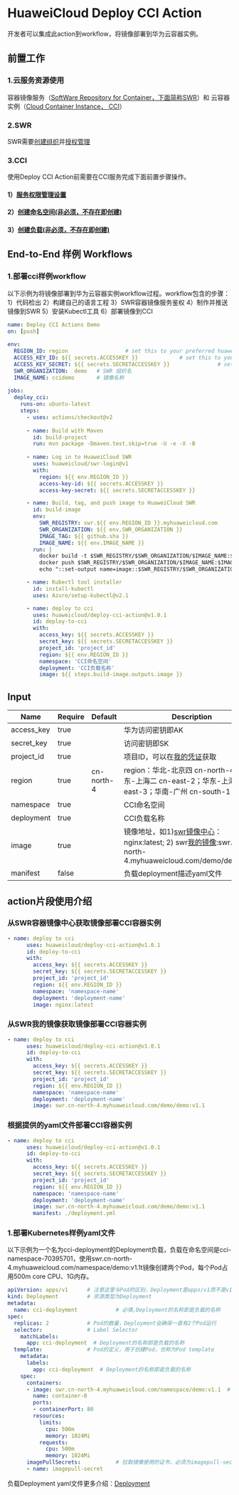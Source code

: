 # HuaweiCloud Deploy CCI Action

开发者可以集成此action到workflow，将镜像部署到华为云容器实例。

## **前置工作**
### 1.云服务资源使用
容器镜像服务（[SoftWare Repository for Container，下面简称SWR](https://support.huaweicloud.com/swr/index.html)）和 云容器实例（[Cloud Container Instance， CCI](https://support.huaweicloud.com/cci/index.html)）

### 2.SWR
SWR需要[创建组织](https://support.huaweicloud.com/usermanual-swr/swr_01_0014.html)并[授权管理](https://support.huaweicloud.com/usermanual-swr/swr_01_0072.html)

### 3.CCI
使用Deploy CCI Action前需要在CCI服务完成下面前置步骤操作。
#### 1）[服务权限管理设置](https://support.huaweicloud.com/usermanual-cci/cci_01_0074.html)
#### 2）[创建命名空间(非必须，不存在即创建)](https://support.huaweicloud.com/qs-cci/cci_qs_0004.html)
#### 3）[创建负载(非必须，不存在即创建)](https://support.huaweicloud.com/qs-cci/cci_qs_0005.html)


## **End-to-End 样例 Workflows**
### 1.部署cci样例workflow
以下示例为将镜像部署到华为云容器实例workflow过程。workflow包含的步骤：1）代码检出  2）构建自己的语言工程  3）SWR容器镜像服务鉴权  4）制作并推送镜像到SWR  5）安装Kubectl工具  6）部署镜像到CCI
```yaml
name: Deploy CCI Actions Demo
on: [push]
      
env:
  REGION_ID: region                  # set this to your preferred huaweicloud region, e.g. cn-north-4
  ACCESS_KEY_ID: ${{ secrets.ACCESSKEY }}             # set this to your huaweicloud access-key-id
  ACCESS_KEY_SECRET: ${{ secrets.SECRETACCESSKEY }}               # set this to your huaweicloud access-key-secret
  SWR_ORGANIZATION:  demo   # SWR 组织名
  IMAGE_NAME: ccidemo       # 镜像名称
            
jobs:
  deploy_cci:
    runs-on: ubuntu-latest
    steps:
      - uses: actions/checkout@v2
      
      - name: Build with Maven
        id: build-project
        run: mvn package -Dmaven.test.skip=true -U -e -X -B
        
      - name: Log in to HuaweiCloud SWR
        uses: huaweicloud/swr-login@v1
        with:
          region: ${{ env.REGION_ID }}
          access-key-id: ${{ secrets.ACCESSKEY }}
          access-key-secret: ${{ secrets.SECRETACCESSKEY }}

      - name: Build, tag, and push image to HuaweiCloud SWR
        id: build-image
        env:
          SWR_REGISTRY: swr.${{ env.REGION_ID }}.myhuaweicloud.com
          SWR_ORGANIZATION: ${{ env.SWR_ORGANIZATION }}
          IMAGE_TAG: ${{ github.sha }}
          IMAGE_NAME: ${{ env.IMAGE_NAME }}
        run: |
          docker build -t $SWR_REGISTRY/$SWR_ORGANIZATION/$IMAGE_NAME:$IMAGE_TAG .
          docker push $SWR_REGISTRY/$SWR_ORGANIZATION/$IMAGE_NAME:$IMAGE_TAG
          echo "::set-output name=image::$SWR_REGISTRY/$SWR_ORGANIZATION/$IMAGE_NAME:$IMAGE_TAG"

      - name: Kubectl tool installer
        id: install-kubectl
        uses: Azure/setup-kubectl@v2.1

      - name: deploy to cci
        uses: huaweicloud/deploy-cci-action@v1.0.1
        id: deploy-to-cci
        with:
          access_key: ${{ secrets.ACCESSKEY }}
          secret_key: ${{ secrets.SECRETACCESSKEY }}
          project_id: 'project_id'
          region: ${{ env.REGION_ID }}
          namespace: 'CCI命名空间'
          deployment: 'CCI负载名称'
          image: ${{ steps.build-image.outputs.image }}

```

## **Input**

| Name          | Require | Default | Description |
| ------------- | ------- | ------- | ----------- |
| access_key    |   true    |         | 华为访问密钥即AK|
| secret_key    |   true    |         | 访问密钥即SK|
| project_id    |   true    |         | 项目ID，可以在[我的凭证](https://console.huaweicloud.com/iam/?locale=zh-cn#/mine/apiCredential)获取|
| region    |   true        |     cn-north-4    | region：华北-北京四	cn-north-4；华东-上海二	cn-east-2；华东-上海一	cn-east-3；华南-广州	cn-south-1|
| namespace    |   true         |         | CCI命名空间|
| deployment    |   true         |         | CCI负载名称|
| image    |   true         |         | 镜像地址，如1)[swr镜像中心](https://console.huaweicloud.com/swr/?agencyId=66af5f8d4b84416785817649d667a396&region=cn-north-4&locale=zh-cn#/app/swr/huaweiOfficialList)：nginx:latest;  2) swr[我的镜像](https://console.huaweicloud.com/swr/?agencyId=66af5f8d4b84416785817649d667a396&region=cn-north-4&locale=zh-cn#/app/warehouse/list):swr.cn-north-4.myhuaweicloud.com/demo/demo:v1.1|
| manifest    |   false    |         | 负载deployment描述yaml文件|

## **action片段使用介绍**
### 从SWR容器镜像中心获取镜像部署CCI容器实例
```yaml
- name: deploy to cci
      uses: huaweicloud/deploy-cci-action@v1.0.1
      id: deploy-to-cci
      with:
        access_key: ${{ secrets.ACCESSKEY }}
        secret_key: ${{ secrets.SECRETACCESSKEY }}
        project_id: 'project_id'
        region: ${{ env.REGION_ID }}
        namespace: 'namespace-name'
        deployment: 'deployment-name'
        image: nginx:latest
```
### 从SWR我的镜像获取镜像部署CCI容器实例
```yaml
- name: deploy to cci
      uses: huaweicloud/deploy-cci-action@v1.0.1
      id: deploy-to-cci
      with:
        access_key: ${{ secrets.ACCESSKEY }}
        secret_key: ${{ secrets.SECRETACCESSKEY }}
        project_id: 'project_id'
        region: ${{ env.REGION_ID }}
        namespace: 'namespace-name'
        deployment: 'deployment-name'
        image: swr.cn-north-4.myhuaweicloud.com/demo/demo:v1.1
```
### 根据提供的yaml文件部署CCI容器实例
```yaml
- name: deploy to cci
      uses: huaweicloud/deploy-cci-action@v1.0.1
      id: deploy-to-cci
      with:
        access_key: ${{ secrets.ACCESSKEY }}
        secret_key: ${{ secrets.SECRETACCESSKEY }}
        project_id: 'project_id'
        region: ${{ env.REGION_ID }}
        namespace: 'namespace-name'
        deployment: 'deployment-name'
        image: swr.cn-north-4.myhuaweicloud.com/demo/demo:v1.1
        manifest: ./deployment.yml
```

### 1.部署Kubernetes样例yaml文件
以下示例为一个名为cci-deployment的Deployment负载，负载在命名空间是cci-namespace-70395701，使用swr.cn-north-4.myhuaweicloud.com/namespace/demo:v1.1t镜像创建两个Pod，每个Pod占用500m core CPU、1G内存。


```yaml
apiVersion: apps/v1      # 注意这里与Pod的区别，Deployment是apps/v1而不是v1
kind: Deployment         # 资源类型为Deployment
metadata:
  name: cci-deployment            # 必填,Deployment的名称即是负载的名称
spec:
  replicas: 2            # Pod的数量，Deployment会确保一直有2个Pod运行         
  selector:              # Label Selector
    matchLabels:
      app: cci-deployment  # Deployment的名称即是负载的名称
  template:              # Pod的定义，用于创建Pod，也称为Pod template
    metadata:
      labels:
        app: cci-deployment  # Deployment的名称即是负载的名称
    spec:
      containers:
      - image: swr.cn-north-4.myhuaweicloud.com/namespace/demo:v1.1  # 镜像地址,传入参数image会将次镜像地址替换
        name: container-0
        ports:
        - containerPort: 80
        resources:
          limits:
            cpu: 500m
            memory: 1024Mi
          requests:
            cpu: 500m
            memory: 1024Mi
      imagePullSecrets:           # 拉取镜像使用的证书，必须为imagepull-secret
      - name: imagepull-secret
```
负载Deployment yaml文件更多介绍：[Deployment](https://support.huaweicloud.com/devg-cci/cci_05_0005.html)
